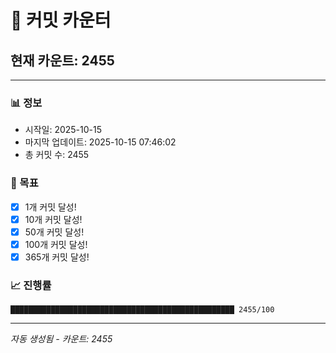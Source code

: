 # 🔢 커밋 카운터

## 현재 카운트: 2455

---

### 📊 정보
- 시작일: 2025-10-15
- 마지막 업데이트: 2025-10-15 07:46:02
- 총 커밋 수: 2455

### 🎯 목표
- [x] 1개 커밋 달성!
- [x] 10개 커밋 달성!
- [x] 50개 커밋 달성!
- [x] 100개 커밋 달성!
- [x] 365개 커밋 달성!

### 📈 진행률
```
██████████████████████████████████████████████████ 2455/100
```

---
*자동 생성됨 - 카운트: 2455*
